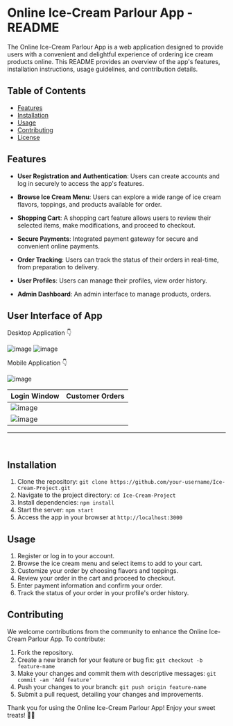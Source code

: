# Online Ice-Cream Parlour App - README

The Online Ice-Cream Parlour App is a web application designed to provide users with a convenient and delightful experience of ordering ice cream products online. This README provides an overview of the app's features, installation instructions, usage guidelines, and contribution details.

## Table of Contents

- [Features](#features)
- [Installation](#installation)
- [Usage](#usage)
- [Contributing](#contributing)
- [License](#license)

## Features

- **User Registration and Authentication**: Users can create accounts and log in securely to access the app's features.

- **Browse Ice Cream Menu**: Users can explore a wide range of ice cream flavors, toppings, and products available for order.

- **Shopping Cart**: A shopping cart feature allows users to review their selected items, make modifications, and proceed to checkout.

- **Secure Payments**: Integrated payment gateway for secure and convenient online payments.

- **Order Tracking**: Users can track the status of their orders in real-time, from preparation to delivery.

- **User Profiles**: Users can manage their profiles, view order history.

- **Admin Dashboard**: An admin interface to manage products, orders.

## User Interface of App
Desktop Application 👇

![image](https://github.com/AtharvaJoshi12/Online-Ice-Cream-Parlour-App/assets/92630905/7c7561bf-3266-4a20-a251-9f6e3af8c5f7)
![image](https://github.com/AtharvaJoshi12/Online-Ice-Cream-Parlour-App/assets/92630905/32833edd-a4a6-4949-8511-00f3dd148ee8)


Mobile Application 👇

![image](https://github.com/AtharvaJoshi12/Online-Ice-Cream-Parlour-App/assets/92630905/85707035-aa01-4f7e-97ba-8df54dec80cc)


|Login Window | Customer Orders |
|------------|------------|
| ![image](https://github.com/AtharvaJoshi12/Online-Ice-Cream-Parlour-App/assets/92630905/5928beeb-e761-4e6e-ac60-7a591c0762ab)
| ![image](https://github.com/AtharvaJoshi12/Online-Ice-Cream-Parlour-App/assets/92630905/042d53a2-b90c-4310-909f-0f347d4ff311)|


<hr>
<br>

## Installation

1. Clone the repository: `git clone https://github.com/your-username/Ice-Cream-Project.git`
2. Navigate to the project directory: `cd Ice-Cream-Project`
3. Install dependencies: `npm install`
4. Start the server: `npm start`
5. Access the app in your browser at `http://localhost:3000`

## Usage

1. Register or log in to your account.
2. Browse the ice cream menu and select items to add to your cart.
3. Customize your order by choosing flavors and toppings.
4. Review your order in the cart and proceed to checkout.
5. Enter payment information and confirm your order.
6. Track the status of your order in your profile's order history.

## Contributing

We welcome contributions from the community to enhance the Online Ice-Cream Parlour App. To contribute:

1. Fork the repository.
2. Create a new branch for your feature or bug fix: `git checkout -b feature-name`
3. Make your changes and commit them with descriptive messages: `git commit -am 'Add feature'`
4. Push your changes to your branch: `git push origin feature-name`
5. Submit a pull request, detailing your changes and improvements.

Thank you for using the Online Ice-Cream Parlour App! Enjoy your sweet treats! 🍦🍨
